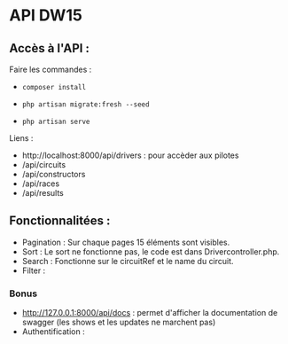 # API DW15

## Accès à l'API :

Faire les commandes : 
-     composer install
-     php artisan migrate:fresh --seed
-     php artisan serve


Liens :
- http://localhost:8000/api/drivers : pour accèder aux pilotes
- /api/circuits
- /api/constructors
- /api/races
- /api/results


## Fonctionnalitées :

- Pagination : Sur chaque pages 15 éléments sont visibles.
- Sort : Le sort ne fonctionne pas, le code est dans Drivercontroller.php.
- Search : Fonctionne sur le circuitRef et le name du circuit.
- Filter : 

### Bonus

 - http://127.0.0.1:8000/api/docs : permet d'afficher la documentation de swagger (les shows et les updates ne marchent pas)
 - Authentification : 